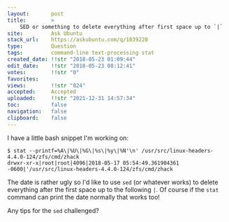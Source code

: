 ```yaml
---
layout:       post
title:        >
    SED or something to delete everything after first space up to `|`
site:         Ask Ubuntu
stack_url:    https://askubuntu.com/q/1039220
type:         Question
tags:         command-line text-processing stat
created_date: !!str "2018-05-23 01:09:44"
edit_date:    !!str "2018-05-23 08:12:41"
votes:        !!str "0"
favorites:    
views:        !!str "824"
accepted:     Accepted
uploaded:     !!str "2021-12-31 14:57:34"
toc:          false
navigation:   false
clipboard:    false
---
```


I have a little bash snippet I'm working on:

``` 
$ stat --printf=%A\|%U\|%G\|%s\|%y\|%N'\n' /usr/src/linux-headers-4.4.0-124/zfs/cmd/zhack
drwxr-xr-x|root|root|4096|2018-05-17 05:54:49.361904361 -0600|'/usr/src/linux-headers-4.4.0-124/zfs/cmd/zhack

```

The date is rather ugly so I'd like to use `sed` (or whatever works) to delete everything after the first space up to the following `|`. Of course if the `stat` command can print the date normally that works too!

Any tips for the `sed` challenged?

